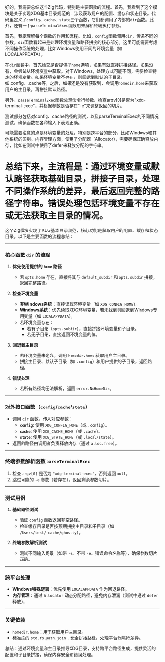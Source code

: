 好的，我需要总结这个Zig代码，特别是主要函数的流程。首先，我看到了这个模块是关于实现XDG基本目录规范的，涉及获取用户的配置、缓存和状态目录。代码里定义了`config`、`cache`、`state`三个函数，它们都调用了内部的`dir`函数。此外，还有一个`parseTerminalExec`函数用来解析终端执行参数。

首先，我要理解每个函数的作用和流程。比如，`config`函数调用`dir`，传递不同的参数。`dir`函数看起来是处理环境变量和路径拼接的核心部分。这里可能需要考虑不同操作系统的处理，比如Windows使用不同的环境变量（如LOCALAPPDATA）。

在`dir`函数中，首先检查是否提供了`home`选项，如果有就直接拼接路径。如果没有，会尝试从环境变量中获取。对于Windows，处理方式可能不同，需要检查特定的环境变量。如果环境变量不存在，则回退到默认的子目录，如.config、.cache等。之后，如果还是没有获取到，会调用`homedir.home`来获取用户的主目录，再拼接默认路径。

另外，`parseTerminalExec`函数处理命令行参数，检查argv[0]是否为"xdg-terminal-exec"，并根据参数是否存在“-e”来调整返回的切片。

测试部分包括对config、cache路径的测试，以及parseTerminalExec的不同情况测试，确保函数在各种输入下表现正确。

可能需要注意的点是环境变量的处理，特别是跨平台的部分，比如Windows和其他系统的区别。内存管理方面，使用了分配器（Allocator），需要确保正确释放内存，比如在测试中使用了defer来释放分配的字符串。

总结下来，主流程是：通过环境变量或默认路径获取基础目录，拼接子目录，处理不同操作系统的差异，最后返回完整的路径字符串。错误处理包括环境变量不存在或无法获取主目录的情况。
================================================
这个Zig模块实现了XDG基本目录规范，核心功能是获取用户的配置、缓存和状态目录。以下是主要函数的流程总结：

---

### **核心函数 `dir` 的流程**
1. **优先使用提供的 `home` 路径**  
   - 若 `opts.home` 存在，直接将其与 `default_subdir` 和 `opts.subdir` 拼接，返回完整路径。

2. **检查环境变量**  
   - **非Windows系统**：直接读取环境变量（如 `XDG_CONFIG_HOME`）。
   - **Windows系统**：优先读取XDG环境变量，若未找到则回退到Windows专用变量（如 `LOCALAPPDATA`）。
   - 若环境变量存在：
     - 若有子目录（`opts.subdir`），直接拼接环境变量和子目录。
     - 若无子目录，直接返回环境变量的值。

3. **回退到主目录**  
   - 若环境变量未定义，调用 `homedir.home` 获取用户主目录。
   - 拼接主目录、默认子目录（如 `.config`）和用户提供的子目录，返回路径。

4. **错误处理**  
   - 若所有路径均无法解析，返回 `error.NoHomeDir`。

---

### **对外接口函数（`config`/`cache`/`state`）**
- 调用 `dir` 函数，传入对应参数：
  - **`config`**: 使用 `XDG_CONFIG_HOME`（或 `.config`）。
  - **`cache`**: 使用 `XDG_CACHE_HOME`（或 `.cache`）。
  - **`state`**: 使用 `XDG_STATE_HOME`（或 `.local/state`）。
- 返回的路径由调用者负责释放内存（通过 `alloc.free`）。

---

### **终端参数解析函数 `parseTerminalExec`**
1. 检查 `argv[0]` 是否为 `"xdg-terminal-exec"`，否则返回 `null`。
2. 跳过可能的 `-e` 参数（若存在），返回剩余参数切片。

---

### **测试用例**
1. **基础路径测试**  
   - 验证 `config` 函数返回非空路径。
   - 检查缓存目录是否按预期拼接主目录和子目录（如 `/Users/test/.cache/ghostty`）。

2. **终端参数解析测试**  
   - 测试不同输入场景（如带 `-e`、不带 `-e`、错误命令名称等），确保参数切片正确。

---

### **跨平台处理**
- **Windows特殊逻辑**：优先使用 `LOCALAPPDATA` 作为回退路径。
- **内存管理**：通过 `Allocator` 动态分配路径，避免内存泄漏（测试中通过 `defer` 释放）。

---

### **关键依赖**
- `homedir.home`：用于获取用户主目录。
- 标准库的 `std.fs.path.join`：安全拼接路径，处理平台分隔符差异。

总结：通过环境变量和主目录推导XDG目录，支持跨平台路径生成，提供灵活的配置和子目录拼接，确保内存安全和错误处理。